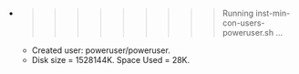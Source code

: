 * >>>>>>>>> Running inst-min-con-users-poweruser.sh ...
  * Created user: poweruser/poweruser.
  * Disk size = 1528144K. Space Used = 28K.
